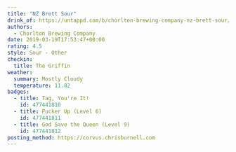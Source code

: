 ```yaml
---
title: "NZ Brett Sour"
drink_of: https://untappd.com/b/chorlton-brewing-company-nz-brett-sour/3087190
authors:
  - Chorlton Brewing Company
date: 2019-03-19T17:53:47+00:00
rating: 4.5
style: Sour - Other
checkin:
  title: The Griffin
weather:
  summary: Mostly Cloudy
  temperature: 11.82
badges:
  - title: Tag, You're It!
    id: 477441810
  - title: Pucker Up (Level 6)
    id: 477441811
  - title: God Save the Queen (Level 9)
    id: 477441812
posting_method: https://corvus.chrisburnell.com
---
```

